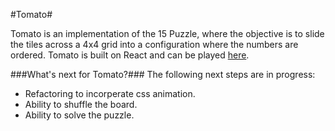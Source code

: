 #Tomato#

Tomato is an implementation of the 15 Puzzle, where the objective is to slide the tiles across a 4x4 grid into a configuration where the numbers are ordered. Tomato is built on React and can be played [here](http://tomato-slider.herokuapp.com/).


###What's next for Tomato?###
The following next steps are in progress:

- Refactoring to incorperate css animation.
- Ability to shuffle the board.
- Ability to solve the puzzle.

 


